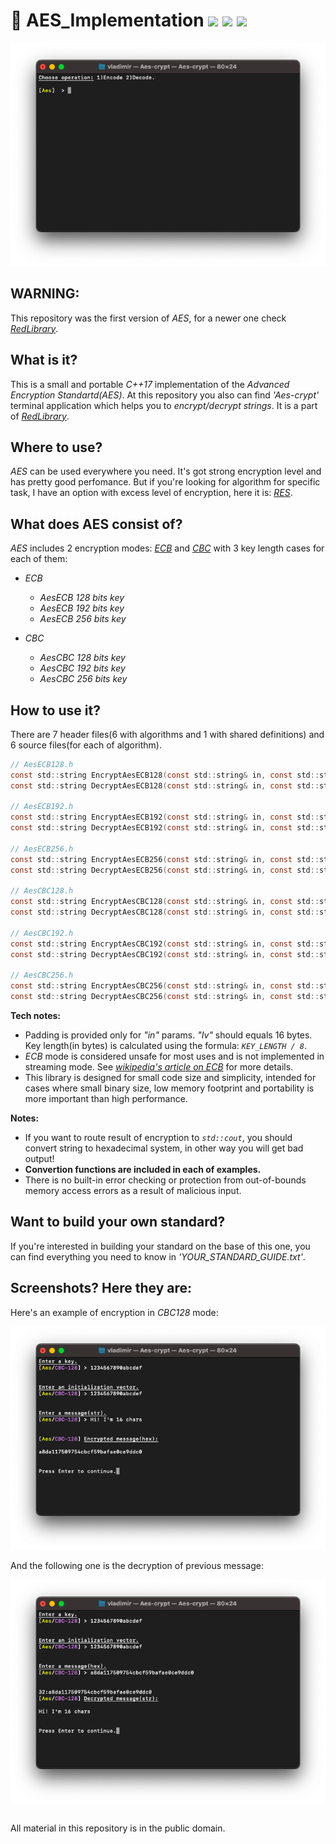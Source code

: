 # 🔑 AES_Implementation [![](https://img.shields.io/apm/l/vim-mode)](https://github.com/Red-company/RES_Implementation/blob/main/LICENSE.md) [![](https://img.shields.io/github/repo-size/vladimirrogozin/AES_Implementation)](https://github.com/vladimirrogozin/AES_Implementation) ![](https://img.shields.io/github/stars/vladimirrogozin/AES_Implementation?style=social)

![plot](./Screenshots/Aes-crypt_main.png)

## WARNING:
This repository was the first version of _AES_, for a newer one check [_RedLibrary_](https://github.com/Red-company/RedLibrary).

## What is it?

This is a small and portable _C++17_ implementation of the _Advanced Encryption Standartd(AES)_. At this repository you also can find _'Aes-crypt'_ terminal application which helps you to _encrypt/decrypt strings_. It is a part of [_RedLibrary_](https://github.com/Red-company/RedLibrary).

## Where to use?

_AES_ can be used everywhere you need. It's got strong encryption level and has pretty good perfomance. But if you're looking for algorithm for specific task, I have an option with excess level of encryption, here it is: [_RES_](https://github.com/Red-company/RES_Implementation).

## What does AES consist of?
_AES_ includes 2 encryption modes: [_ECB_](https://en.wikipedia.org/wiki/Block_cipher_mode_of_operation#Electronic_Codebook_.28ECB.29) and [_CBC_](https://en.wikipedia.org/wiki/Block_cipher_mode_of_operation#Cipher_Block_Chaining_.28CBC.29) with 3 key length cases for each of them:

* _ECB_
  * _AesECB 128 bits key_
  * _AesECB 192 bits key_
  * _AesECB 256 bits key_
  
* _CBC_
  * _AesCBC 128 bits key_
  * _AesCBC 192 bits key_
  * _AesCBC 256 bits key_
  
## How to use it?

There are 7 header files(6 with algorithms and 1 with shared definitions) and 6 source files(for each of algorithm).

```C
// AesECB128.h
const std::string EncryptAesECB128(const std::string& in, const std::string_view key);
const std::string DecryptAesECB128(const std::string& in, const std::string_view key);

// AesECB192.h
const std::string EncryptAesECB192(const std::string& in, const std::string_view key);
const std::string DecryptAesECB192(const std::string& in, const std::string_view key);

// AesECB256.h
const std::string EncryptAesECB256(const std::string& in, const std::string_view key);
const std::string DecryptAesECB256(const std::string& in, const std::string_view key);

// AesCBC128.h
const std::string EncryptAesCBC128(const std::string& in, const std::string_view key, const std::string_view iv);
const std::string DecryptAesCBC128(const std::string& in, const std::string_view key, const std::string_view iv);

// AesCBC192.h
const std::string EncryptAesCBC192(const std::string& in, const std::string_view key, const std::string_view iv);
const std::string DecryptAesCBC192(const std::string& in, const std::string_view key, const std::string_view iv);

// AesCBC256.h
const std::string EncryptAesCBC256(const std::string& in, const std::string_view key, const std::string_view iv);
const std::string DecryptAesCBC256(const std::string& in, const std::string_view key, const std::string_view iv);
```
**Tech notes:**
 * Padding is provided only for _"in"_ params. _"Iv"_ should equals 16 bytes. Key length(in bytes) is calculated using the formula: _`KEY_LENGTH / 8`_.
 * _ECB_ mode is considered unsafe for most uses and is not implemented in streaming mode. See [_wikipedia's article on ECB_](https://en.wikipedia.org/wiki/Block_cipher_mode_of_operation#Electronic_Codebook_(ECB)) for more details.
 * This library is designed for small code size and simplicity, intended for cases where small binary size, low memory footprint and portability is more important than high performance.

**Notes:**
 * If you want to route result of encryption to _`std::cout`_, you should convert string to hexadecimal system, in other way you will get bad output!
  * **Convertion functions are included in each of examples.**
 * There is no built-in error checking or protection from out-of-bounds memory access errors as a result of malicious input.

## Want to build your own standard?
If you're interested in building your standard on the base of this one, you can find everything you need to know in _'YOUR_STANDARD_GUIDE.txt'_.

## Screenshots? Here they are:

Here's an example of encryption in _CBC128_ mode:

![plot](./Screenshots/Aes-crypt_cbc128_encryption.png)

And the following one is the decryption of previous message:

![plot](./Screenshots/Aes-crypt_cbc128_decryption.png)

##
All material in this repository is in the public domain.
